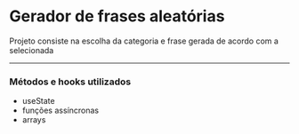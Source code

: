 <h1>Gerador de frases aleatórias</h1>
<p>Projeto consiste na escolha da categoria e frase gerada de acordo com a selecionada</p>

<hr>

<h3>Métodos e hooks utilizados</h3>
<ul>
  <li>useState</li>
  <li>funções assíncronas</li>
  <li>arrays</li>
</ul>
